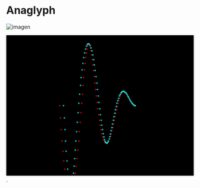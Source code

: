 # Anaglyph 

![imagen](https://github.com/reginasar/anaglyph/assets/50836927/5fa9f30d-230f-4388-ab29-2786de2390c0)



<IMG SRC="spiral.gif">.

